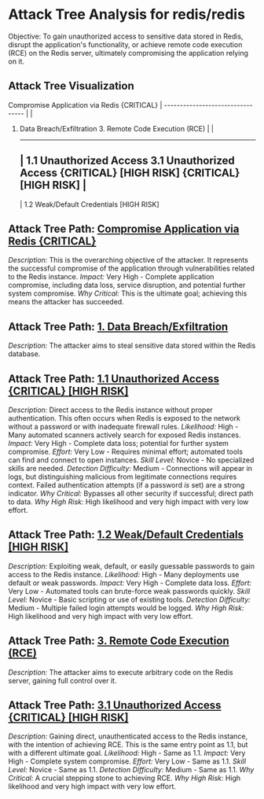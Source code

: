# Attack Tree Analysis for redis/redis

Objective: To gain unauthorized access to sensitive data stored in Redis, disrupt the application's functionality, or achieve remote code execution (RCE) on the Redis server, ultimately compromising the application relying on it.

## Attack Tree Visualization

Compromise Application via Redis {CRITICAL}
    |
    ---------------------------------
    |                               |
1. Data Breach/Exfiltration    3. Remote Code Execution (RCE)
    |                               |
    ----                            ----
    |
1.1 Unauthorized Access         3.1 Unauthorized Access
{CRITICAL} [HIGH RISK]          {CRITICAL} [HIGH RISK]
    |
    ----
    |
1.2 Weak/Default Credentials
[HIGH RISK]

## Attack Tree Path: [Compromise Application via Redis {CRITICAL}](./attack_tree_paths/compromise_application_via_redis_{critical}.md)

*Description:* This is the overarching objective of the attacker. It represents the successful compromise of the application through vulnerabilities related to the Redis instance.
*Impact:* Very High - Complete application compromise, including data loss, service disruption, and potential further system compromise.
*Why Critical:* This is the ultimate goal; achieving this means the attacker has succeeded.

## Attack Tree Path: [1. Data Breach/Exfiltration](./attack_tree_paths/1__data_breachexfiltration.md)

*Description:* The attacker aims to steal sensitive data stored within the Redis database.

## Attack Tree Path: [1.1 Unauthorized Access {CRITICAL} [HIGH RISK]](./attack_tree_paths/1_1_unauthorized_access_{critical}__high_risk_.md)

*Description:* Direct access to the Redis instance without proper authentication. This often occurs when Redis is exposed to the network without a password or with inadequate firewall rules.
*Likelihood:* High - Many automated scanners actively search for exposed Redis instances.
*Impact:* Very High - Complete data loss; potential for further system compromise.
*Effort:* Very Low - Requires minimal effort; automated tools can find and connect to open instances.
*Skill Level:* Novice - No specialized skills are needed.
*Detection Difficulty:* Medium - Connections will appear in logs, but distinguishing malicious from legitimate connections requires context. Failed authentication attempts (if a password *is* set) are a strong indicator.
*Why Critical:* Bypasses all other security if successful; direct path to data.
*Why High Risk:* High likelihood and very high impact with very low effort.

## Attack Tree Path: [1.2 Weak/Default Credentials [HIGH RISK]](./attack_tree_paths/1_2_weakdefault_credentials__high_risk_.md)

*Description:* Exploiting weak, default, or easily guessable passwords to gain access to the Redis instance.
*Likelihood:* High - Many deployments use default or weak passwords.
*Impact:* Very High - Complete data loss.
*Effort:* Very Low - Automated tools can brute-force weak passwords quickly.
*Skill Level:* Novice - Basic scripting or use of existing tools.
*Detection Difficulty:* Medium - Multiple failed login attempts would be logged.
*Why High Risk:* High likelihood and very high impact with very low effort.

## Attack Tree Path: [3. Remote Code Execution (RCE)](./attack_tree_paths/3__remote_code_execution__rce_.md)

*Description:* The attacker aims to execute arbitrary code on the Redis server, gaining full control over it.

## Attack Tree Path: [3.1 Unauthorized Access {CRITICAL} [HIGH RISK]](./attack_tree_paths/3_1_unauthorized_access_{critical}__high_risk_.md)

*Description:* Gaining direct, unauthenticated access to the Redis instance, with the intention of achieving RCE. This is the same entry point as 1.1, but with a different ultimate goal.
*Likelihood:* High - Same as 1.1.
*Impact:* Very High - Complete system compromise.
*Effort:* Very Low - Same as 1.1.
*Skill Level:* Novice - Same as 1.1.
*Detection Difficulty:* Medium - Same as 1.1.
*Why Critical:* A crucial stepping stone to achieving RCE.
*Why High Risk:* High likelihood and very high impact with very low effort.

